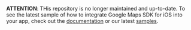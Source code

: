**ATTENTION**: THis repository is no longer maintained and up-to-date. To see the latest sample of how to integrate Google Maps SDK for iOS into your app, check out the [documentation](https://developers.google.com/maps/documentation/ios) or our latest [samples](https://github.com/googlemaps/maps-sdk-for-ios-samples).
